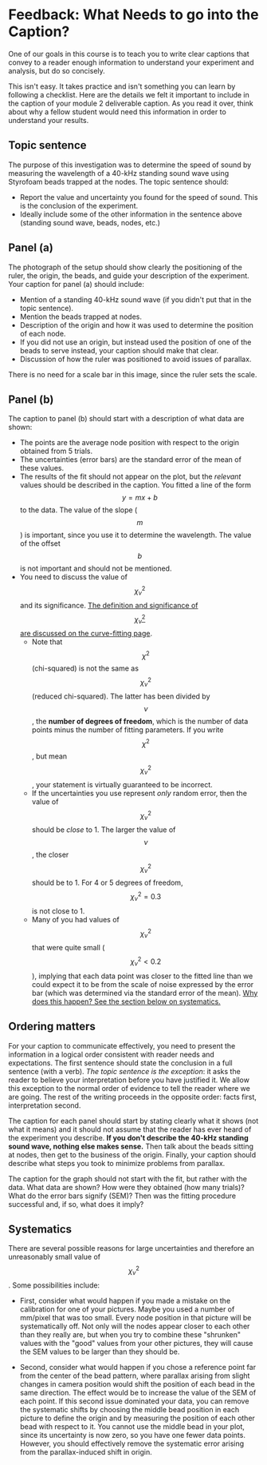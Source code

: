 # Feedback: What Needs to go into the Caption?

One of our goals in this course is to teach you to write clear captions that convey to a reader enough information to understand your experiment and analysis, but do so concisely.

This isn't easy. It takes practice and isn't something you can learn by following a checklist. Here are the details we felt it important to include in the caption of your module 2 deliverable caption. As you read it over, think about why a fellow student would need this information in order to understand your results.

## Topic sentence

The purpose of this investigation was to determine the speed of sound by measuring the wavelength of a 40-kHz standing sound wave using Styrofoam beads trapped at the nodes. The topic sentence should:

+ Report the value and uncertainty you found for the speed of sound. This is the conclusion of the experiment.
+ Ideally include some of the other information in the sentence above (standing sound wave, beads, nodes, etc.)

## Panel (a)

The photograph of the setup should show clearly the positioning of the ruler, the origin, the beads, and guide your description of the experiment. Your caption for panel (a) should include:

+ Mention of a standing 40-kHz sound wave (if you didn't put that in the topic sentence).
+ Mention the beads trapped at nodes.
+ Description of the origin and how it was used to determine the position of each node.
+ If you did not use an origin, but instead used the position of one of the beads to serve instead, your caption should make that clear.
+ Discussion of how the ruler was positioned to avoid issues of parallax.

There is no need for a scale bar in this image, since the ruler sets the scale.

## Panel (b)

The caption to panel (b) should start with a description of what data are shown:

+ The points are the average node position with respect to the origin obtained from 5 trials.
+ The uncertainties (error bars) are the standard error of the mean of these values.
+ The results of the fit should not appear on the plot, but the *relevant* values should be described in the caption. You fitted a line of the form $$y = mx+b$$ to the data. The value of the slope ($$m$$) is important, since you use it to determine the wavelength. The value of the offset $$b$$ is not important and should not be mentioned.
+ You need to discuss the value of $$ \chi_\nu^2 $$ and its significance. [The definition and significance of $$\chi_\nu^2$$ are discussed on the curve-fitting page](curve-fitting#using-reduced-chi-squared-chinu2-to-determine-how-good-your-fit-is).
   - Note that $$\chi^2$$ (chi-squared) is not the same as $$\chi_\nu^2$$ (reduced chi-squared). The latter has been divided by $$\nu$$, the **number of degrees of freedom**, which is the number of data points minus the number of fitting parameters. If you write $$\chi^2$$, but mean $$\chi_\nu^2$$, your statement is virtually guaranteed to be incorrect.
   - If the uncertainties you use represent _only_ random error, then the value of $$\chi_\nu^2$$ should be _close_ to 1. The larger the value of $$\nu$$, the closer $$\chi_\nu^2$$ should be to 1. For 4 or 5 degrees of freedom, $$\chi_\nu^2 = 0.3$$ is not close to 1.
   - Many of you had values of $$\chi_\nu^2$$ that were quite small ($$\chi_\nu^2 < 0.2$$), implying that each data point was closer to the fitted line than we could expect it to be from the scale of noise expressed by the error bar (which was determined via the standard error of the mean). [Why does this happen? See the section below on systematics.](#systematics)

## Ordering matters

For your caption to communicate effectively, you need to present the information in a logical order consistent with reader needs and expectations. The first sentence should state the conclusion in a full sentence (with a verb). _The topic sentence is the exception_: it asks the reader to believe your interpretation before you have justified it. We allow this exception to the normal order of evidence to tell the reader where we are going. The rest of the writing proceeds in the opposite order: facts first, interpretation second.

The caption for each panel should start by stating clearly what it shows (not what it means) and it should not assume that the reader has ever heard of the experiment you describe. **If you don't describe the 40-kHz standing sound wave, nothing else makes sense.** Then talk about the beads sitting at nodes, then get to the business of the origin. Finally, your caption should describe what steps you took to minimize problems from parallax.

The caption for the graph should not start with the fit, but rather with the data. What data are shown? How were they obtained (how many trials)? What do the error bars signify (SEM)? Then was the fitting procedure successful and, if so, what does it imply?

## Systematics

There are several possible reasons for large uncertainties and therefore an unreasonably small value of $$\chi_\nu^2$$. Some possibilities include:

+ First, consider what would happen if you made a mistake on the calibration for one of your pictures. Maybe you used a number of mm/pixel that was too small. Every node position in that picture will be systematically off. Not only will the nodes appear closer to each other than they really are, but when you try to combine these "shrunken" values with the "good" values from your other pictures, they will cause the SEM values to be larger than they should be.

+ Second, consider what would happen if you chose a reference point far from the center of the bead pattern, where parallax arising from slight changes in camera position would shift the position of each bead in the same direction. The effect would be to increase the value of the SEM of each point. If this second issue dominated your data, you can remove the systematic shifts by choosing the middle bead position in each picture to define the origin and by measuring the position of each other bead with respect to it. You cannot use the middle bead in your plot, since its uncertainty is now zero, so you have one fewer data points. However, you should effectively remove the systematic error arising from the parallax-induced shift in origin.
 